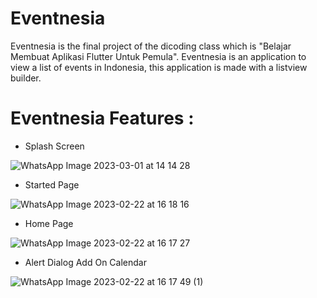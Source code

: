 # Eventnesia

Eventnesia is the final project of the dicoding class which is "Belajar Membuat Aplikasi Flutter Untuk Pemula". Eventnesia is an application to view a list of events in Indonesia, this application is made with a listview builder.

# Eventnesia Features :

- Splash Screen

![WhatsApp Image 2023-03-01 at 14 14 28](https://user-images.githubusercontent.com/37206465/222069717-25606cff-4125-4e5f-8c4c-646e2ce00403.jpeg)


- Started Page

![WhatsApp Image 2023-02-22 at 16 18 16](https://user-images.githubusercontent.com/37206465/222069765-9fa502ca-530e-46a5-8250-10c78d87d173.jpeg)


- Home Page

![WhatsApp Image 2023-02-22 at 16 17 27](https://user-images.githubusercontent.com/37206465/222069849-6aaecaab-d569-443a-891e-fef094b0c6f3.jpeg)


- Alert Dialog Add On Calendar

![WhatsApp Image 2023-02-22 at 16 17 49 (1)](https://user-images.githubusercontent.com/37206465/222069912-2a55d308-2299-41f8-96b1-0abd0217f057.jpeg)
